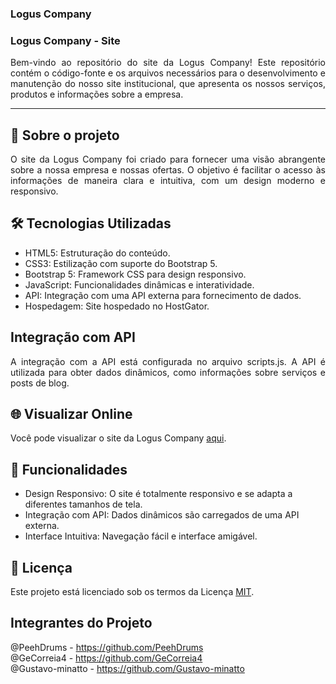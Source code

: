 ### Logus Company

<h3>Logus Company - Site</h2>

<p align="justify">
Bem-vindo ao repositório do site da Logus Company! Este repositório contém o código-fonte e os arquivos necessários para o desenvolvimento e manutenção do nosso site institucional, que apresenta os nossos serviços, produtos e informações sobre a empresa.
</p>

---

## 🚀 Sobre o projeto

<p align="justify">
 O site da Logus Company foi criado para fornecer uma visão abrangente sobre a nossa empresa e nossas ofertas. O objetivo é facilitar o acesso às informações de maneira clara e intuitiva, com um design moderno e responsivo.
</p>

## 🛠 Tecnologias Utilizadas

- HTML5: Estruturação do conteúdo.
- CSS3: Estilização com suporte do Bootstrap 5.
- Bootstrap 5: Framework CSS para design responsivo.
- JavaScript: Funcionalidades dinâmicas e interatividade.
- API: Integração com uma API externa para fornecimento de dados.
- Hospedagem: Site hospedado no HostGator.

##  Integração com API
<P align="justify">A integração com a API está configurada no arquivo scripts.js. A API é utilizada para obter dados dinâmicos, como informações sobre serviços e posts de blog.</P>

## 🌐 Visualizar Online
Você pode visualizar o site da Logus Company [aqui](https://loguscompany.com.br/).

## 🧩 Funcionalidades
- Design Responsivo: O site é totalmente responsivo e se adapta a diferentes tamanhos de tela.
- Integração com API: Dados dinâmicos são carregados de uma API externa.
- Interface Intuitiva: Navegação fácil e interface amigável.

## 📝 Licença
Este projeto está licenciado sob os termos da Licença [MIT](wikipedia.org/wiki/Licença_MIT).

##  Integrantes do Projeto
@PeehDrums - https://github.com/PeehDrums <br>
@GeCorreia4 - https://github.com/GeCorreia4 <br>
@Gustavo-minatto - https://github.com/Gustavo-minatto
